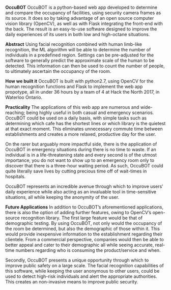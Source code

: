 **OccuBOT**
OccuBOT is a python-based web app developed to determine and compare the occupancy of facilities, using security camera frames as its source. It does so by taking advantage of an open source computer vision library (OpenCV), as well as with Flask integrating the front-end with the back. The result is an easy-to-use software designed to improve the daily experiences of its users in both low and high-octane situations. 

**Abstract**
Using facial recognition combined with human limb-like recognition, the ML algorithm will be able to determine the number of individuals in a predefined region. Settings can be pre-adjusted for the software to generally predict the approximate scale of the human to be detected. This information can then be used to count the number of people, to ultimately ascertain the occupancy of the room.

**How we built it**
OccuBOT is built with python2.7, using OpenCV for the human recognition functions and Flask to implement the web app propotype, all in under 36 hours by a team of 4 at Hack the North 2017, in Waterloo Ontario. 

**Practicality**
The applications of this web app are numerous and wide-reaching; being highly useful in both casual and emergency scenarios. OccuBOT could be used on a daily basis, with simple tasks such as determining which cafe has the shortest lines or which library is the quietest at that exact moment. This eliminates unnecessary commute time between establishments and creates a more relaxed, productive day for the user.

On the rarer but arguably more impactful side, there is the application of OccuBOT in emergency situations during there is no time to waste. If an individual is in a life-threatening state and every second is of the utmost importance, you do not want to show up to an emergency room only to discover that there is a three-hour waiting period. As such, OccuBOT could quite literally save lives by cutting precious time off of wait-times in hospitals.

OccuBOT represents an incredible avenue through which to improve users’ daily experience while also acting as an invaluable tool in time-sensitive situations, all while keeping the anonymity of the user.

**Future Applications**
In addition to OccuBOT’s aforementioned applications, there is also the option of adding further features, owing to OpenCV’s open-source recognition library. The first large feature would be that of demographic testing. By using OccuBOT, not only would the occupancy of the room be determined, but also the demographic of those within it. This would provide inexpensive information to the establishment regarding their clientele. From a commercial perspective, companies would then be able to better appeal and cater to their demographic all while seeing accurate, real-time numbers regarding who is consuming the product/service and when.

Secondly, OccuBOT presents a unique opportunity through which to improve public safety on a large scale. The facial recognition capabilities of this software, while keeping the user anonymous to other users, could be used to detect high-risk individuals and alert the appropriate authorities. This creates an non-invasive means to improve public security.


